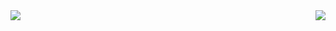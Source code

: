 <img align="left" src="https://github-readme-stats.vercel.app/api?username=persilee&show_icons=true&hide=contribs" />
<img align="right" src="https://github-readme-stats.vercel.app/api/top-langs/?username=persilee&layout=compact" />
